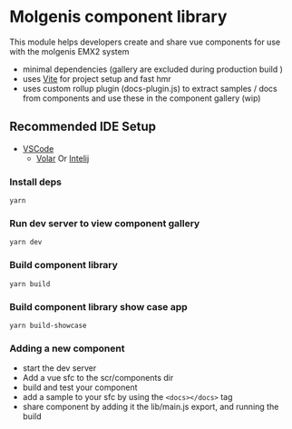 # Molgenis component library

This module helps developers create and share vue components for use with the molgenis EMX2 system

- minimal dependencies (gallery are excluded during production build )
- uses [Vite](https://vitejs.dev/) for project setup and fast hmr
- uses custom rollup plugin (docs-plugin.js) to extract samples / docs from components and use these in the component
  gallery (wip)

## Recommended IDE Setup

- [VSCode](https://code.visualstudio.com/)
  + [Volar](https://marketplace.visualstudio.com/items?itemName=johnsoncodehk.volar) Or
  [Intelij](https://www.jetbrains.com/idea/)

### Install deps

```yarn ```

### Run dev server to view component gallery

```yarn dev ```

### Build component library

```yarn build ```

### Build component library show case app

```yarn build-showcase ```

### Adding a new component

- start the dev server
- Add a vue sfc to the scr/components dir
- build and test your component
- add a sample to your sfc by using the ```<docs></docs>``` tag
- share component by adding it the lib/main.js export, and running the build
